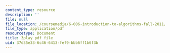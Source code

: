 ```yaml
---
content_type: resource
description: ''
file: null
file_location: /coursemedia/6-006-introduction-to-algorithms-fall-2011/37d35e336c466413fef9bbb6ff1b6f3b_sPuazUPiV1k.pdf
file_type: application/pdf
resourcetype: Document
title: 3play pdf file
uid: 37d35e33-6c46-6413-fef9-bbb6ff1b6f3b
---
```

